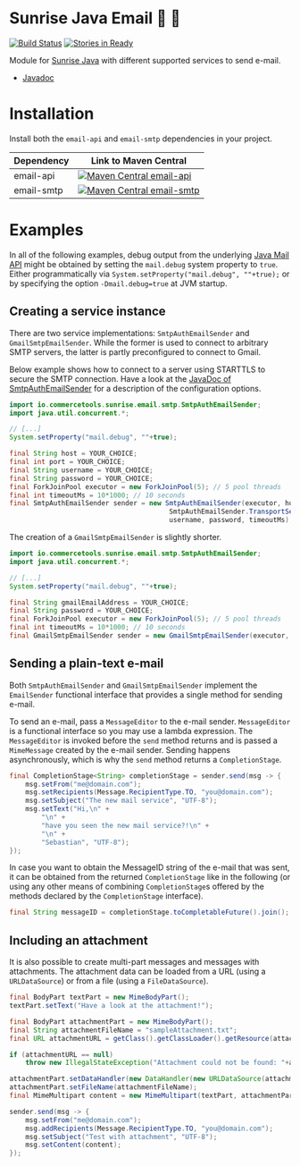 Sunrise Java Email :sunrise: :email:
==================

[![Build Status](https://travis-ci.org/commercetools/commercetools-sunrise-java-email.svg?branch=master)](https://travis-ci.org/commercetools/commercetools-sunrise-java-email)
[![Stories in Ready](https://badge.waffle.io/commercetools/commercetools-sunrise-java-email.svg?label=ready&title=Ready)](https://waffle.io/commercetools/commercetools-sunrise-java-email)

Module for [Sunrise Java](https://github.com/sphereio/commercetools-sunrise-java) with different supported services to send e-mail. 

* [Javadoc](https://commercetools.github.io/commercetools-sunrise-java-email/javadoc/index.html)

# Installation
Install both the `email-api` and `email-smtp` dependencies in your project.

| Dependency        | Link to Maven Central |
| ------------ | -------------|
| email-api    | [![Maven Central email-api](https://maven-badges.herokuapp.com/maven-central/com.commercetools.sunrise.email/email-api/badge.svg)](https://maven-badges.herokuapp.com/maven-central/com.commercetools.sunrise.email/email-api) |
| email-smtp   | [![Maven Central email-smtp](https://maven-badges.herokuapp.com/maven-central/com.commercetools.sunrise.email/email-smtp/badge.svg)](https://maven-badges.herokuapp.com/maven-central/com.commercetools.sunrise.email/email-smtp) |

# Examples

In all of the following examples, debug output from the underlying [Java Mail API](https://java.net/projects/javamail/pages/Home)
might be obtained by setting the `mail.debug` system property to `true`. Either programmatically via
`System.setProperty("mail.debug", ""+true);` or by specifying the option `-Dmail.debug=true` at JVM startup.

## Creating a service instance

There are two service implementations: `SmtpAuthEmailSender` and `GmailSmtpEmailSender`. While the former is used
to connect to arbitrary SMTP servers, the latter is partly preconfigured to connect to Gmail.

Below example shows how to connect to a server using STARTTLS to secure the SMTP connection. Have a look at the
[JavaDoc of SmtpAuthEmailSender](https://commercetools.github.io/commercetools-sunrise-java-email/javadoc/index.html?io/commercetools/sunrise/email/smtp/SmtpAuthEmailSender.html)
for a description of the configuration options.

```Java
import io.commercetools.sunrise.email.smtp.SmtpAuthEmailSender;
import java.util.concurrent.*;

// [...]
System.setProperty("mail.debug", ""+true);

final String host = YOUR_CHOICE;
final int port = YOUR_CHOICE;
final String username = YOUR_CHOICE;
final String password = YOUR_CHOICE;
final ForkJoinPool executor = new ForkJoinPool(5); // 5 pool threads
final int timeoutMs = 10*1000; // 10 seconds
final SmtpAuthEmailSender sender = new SmtpAuthEmailSender(executor, host, port,
                                        SmtpAuthEmailSender.TransportSecurity.STARTTLS,
                                        username, password, timeoutMs);
```

The creation of a `GmailSmtpEmailSender` is slightly shorter.

```Java
import io.commercetools.sunrise.email.smtp.SmtpAuthEmailSender;
import java.util.concurrent.*;

// [...]
System.setProperty("mail.debug", ""+true);

final String gmailEmailAddress = YOUR_CHOICE;
final String password = YOUR_CHOICE;
final ForkJoinPool executor = new ForkJoinPool(5); // 5 pool threads
final int timeoutMs = 10*1000; // 10 seconds
final GmailSmtpEmailSender sender = new GmailSmtpEmailSender(executor, gmailEmailAddress, password, timeoutMs);
```

## Sending a plain-text e-mail

Both `SmtpAuthEmailSender` and `GmailSmtpEmailSender` implement the `EmailSender` functional interface that provides
a single method for sending e-mail.

To send an e-mail, pass a `MessageEditor` to the e-mail sender. `MessageEditor` is a functional interface so you
may use a lambda expression. The `MessageEditor` is invoked before the `send` method returns and is passed a
`MimeMessage` created by the e-mail sender. Sending happens asynchronously, which is why the `send` method returns a
`CompletionStage`.

```Java
final CompletionStage<String> completionStage = sender.send(msg -> {
    msg.setFrom("me@domain.com");
    msg.setRecipients(Message.RecipientType.TO, "you@domain.com");
    msg.setSubject("The new mail service", "UTF-8");
    msg.setText("Hi,\n" +
        "\n" +
        "have you seen the new mail service?!\n" +
        "\n" +
        "Sebastian", "UTF-8");
});
```

In case you want to obtain the MessageID string of the e-mail that was sent, it can be obtained from the returned
`CompletionStage` like in the following (or using any other means of combining `CompletionStage`s offered by the
methods declared by the `CompletionStage` interface).

```Java
final String messageID = completionStage.toCompletableFuture().join();
```

## Including an attachment

It is also possible to create multi-part messages and messages with attachments. The attachment data can be loaded
from a URL (using a `URLDataSource`) or from a file (using a `FileDataSource`).

```Java
final BodyPart textPart = new MimeBodyPart();
textPart.setText("Have a look at the attachment!");

final BodyPart attachmentPart = new MimeBodyPart();
final String attachmentFileName = "sampleAttachment.txt";
final URL attachmentURL = getClass().getClassLoader().getResource(attachmentFileName);

if (attachmentURL == null)
    throw new IllegalStateException("Attachment could not be found: "+attachmentFileName;

attachmentPart.setDataHandler(new DataHandler(new URLDataSource(attachmentURL)));
attachmentPart.setFileName(attachmentFileName);
final MimeMultipart content = new MimeMultipart(textPart, attachmentPart);

sender.send(msg -> {
    msg.setFrom("me@domain.com");
    msg.addRecipients(Message.RecipientType.TO, "you@domain.com");
    msg.setSubject("Test with attachment", "UTF-8");
    msg.setContent(content);
});
```
